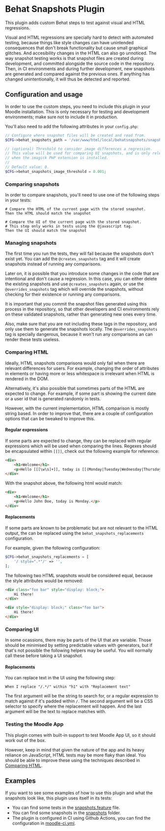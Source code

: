 # Behat Snapshots Plugin

This plugin adds custom Behat steps to test against visual and HTML regressions.

Visual and HTML regressions are specially hard to detect with automated testing, because things like style changes can have unintended consequences that don't break functionality but cause small graphical glitches. And accesibility changes in the HTML can also go unnoticed. The way snapshot testing works is that snapshot files are created during development, and committed alongside the source code in the repository. Then, in CI environments and during further development, new snapshots are generated and compared against the previous ones. If anything has changed unintentionally, it will thus be detected and reported.

## Configuration and usage

In order to use the custom steps, you need to include this plugin in your Moodle installation. This is only necessary for testing and development environments; make sure not to include it in production.

You'll also need to add the following attributes in your `config.php`:

```php
// Configure where snapshot files will be created and read from.
$CFG->behat_snapshots_path = '/var/www/html/local/behatsnapshots/snapshots';

// (optional) Threshold to consider image differences a regression.
// This value will be used for comparing UI snapshots, and is only relevant
// when the imagick PHP extension is installed.
//
// Default value: 0.
$CFG->behat_snapshots_image_threshold = 0.001;
```

### Comparing snapshots

In order to compare snapshots, you'll need to use one of the following steps in your tests:

```Gherkin
# Compare the HTML of the current page with the stored snapshot.
Then the HTML should match the snapshot

# Compare the UI of the current page with the stored snapshot.
# This step only works in tests using the @javascript tag.
Then the UI should match the snapshot
```

### Managing snapshots

The first time you run the tests, they will fail because the snapshots don't exist yet. You can add the `@creates_snapshots` tag and it will create snapshots instead of running any comparisons.

Later on, it is possible that you introduce some changes in the code that are intentional and don't cause a regression. In this case, you can either delete the existing snapshots and use `@creates_snapshots` again, or use the `@overrides_snapshots` tag which will override the snapshots, without checking for their existence or running any comparisons.

It is important that you commit the snapshot files generated using this process in the repository, so that other developers and CI environments rely on these validated snapshots, rather than generating new ones every time.

Also, make sure that you are not including these tags in the repository, and only use them to generate the snapshots locally. The `@overrides_snapshots` tag is specially dangerous, because it won't run any comparisons an can render these tests useless.

### Comparing HTML

Ideally, HTML snapshots comparisons would only fail when there are relevant differences for users. For example, changing the order of attributes in elements or having more or less whitespace is irrelevant when HTML is rendered in the DOM.

Alternatively, it's also possible that sometimes parts of the HTML are expected to change. For example, if some part is showing the current date or a user id that is generated randomly in tests.

However, with the current implementation, HTML comparison is mostly string based. In order to improve that, there are a couple of configuration options that can be tweaked to improve this.

#### Regular expressions

If some parts are expected to change, they can be replaced with regular expressions which will be used when comparing the lines. Regexes should be encapsulated within `[[]]`, check out the following example for reference:

```html
<div>
    <h1>Welcome</h1>
    <p>Hello [[[\w\s]+]], today is [[(Monday|Tuesday|Wednesday|Thursday|Friday|Saturday|Sunday)]].</p>
</div>
```

With the snapshot above, the following html would match:

```html
<div>
    <h1>Welcome</h1>
    <p>Hello John Doe, today is Monday.</p>
</div>
```

#### Replacements

If some parts are known to be problematic but are not relevant to the HTML output, the can be replaced using the `behat_snapshots_replacements` configuration.

For example, given the following configuration:

```php
$CFG->behat_snapshots_replacements = [
    '/ style=".*"/' => '',
];
```

The following two HTML snapshots would be considered equal, because the style attributes would be removed:

```html
<div class="foo bar" style="display: block;">
    Hi there!
</div>
```

```html
<div style="display: block;" class="foo bar">
    Hi there!
</div>
```

### Comparing UI

In some ocassions, there may be parts of the UI that are variable. Those should be minimised by setting predictable values with generators, but if that's not possible the following helpers may be useful. You will normally call these before taking a UI snapshot.

#### Replacements

You can replace text in the UI using the following step:

```Gherkin
When I replace "/.*/" within "h1" with "Replacement text"
```

The first argument will be the string to search for, or a regular expression to match against if it's padded within `/`. The second argument will be a CSS selector to specify where the replacement will happen. And the last argument will be the text to replace matches with.

### Testing the Moodle App

This plugin comes with built-in support to test Moodle App UI, so it should work out of the box.

However, keep in mind that given the nature of the app and its heavy reliance on JavaScript, HTML tests may be more flaky than ideal. You should be able to improve these using the techniques described in [Comparing HTML](#comparing-html).

## Examples

If you want to see some examples of how to use this plugin and what the snapshots look like, this plugin uses itself in its tests:

- You can find some tests in the [snapshots.feature](tests/behat/snapshots.feature) file.
- You can find some snapshots in the [snapshots](snapshots) folder.
- The plugin is configured in CI using Github Actions, you can find the configuration in [moodle-ci.yml](.github/workflows/moodle-ci.yml).

